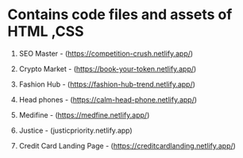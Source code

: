 

# Contains code files and assets of HTML ,CSS 

1. SEO Master - (https://competition-crush.netlify.app/)

2. Crypto Market - (https://book-your-token.netlify.app/)

3. Fashion Hub - (https://fashion-hub-trend.netlify.app/)

4. Head phones - (https://calm-head-phone.netlify.app/)

5. Medifine - (https://medfine.netlify.app/)

6. Justice - (justicpriority.netlify.app)

7. Credit Card Landing Page - (https://creditcardlanding.netlify.app/)


